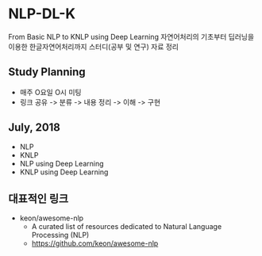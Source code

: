 # NLP-DL-K
From Basic NLP to KNLP using Deep Learning
자연어처리의 기초부터 딥러닝을 이용한 한글자연어처리까지 스터디(공부 및 연구) 자료 정리

## Study Planning
- 매주 O요일 O시 미팅
- 링크 공유 -> 분류 -> 내용 정리 -> 이해 -> 구현

## July, 2018
- NLP
- KNLP
- NLP using Deep Learning
- KNLP using Deep Learning

## 대표적인 링크
- keon/awesome-nlp
  - A curated list of resources dedicated to Natural Language Processing (NLP)
  - https://github.com/keon/awesome-nlp
